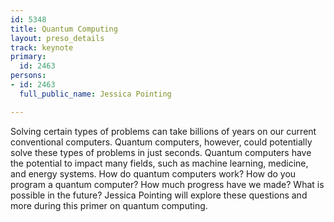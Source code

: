 ```yaml
---
id: 5348
title: Quantum Computing
layout: preso_details
track: keynote
primary:
  id: 2463
persons:
- id: 2463
  full_public_name: Jessica Pointing

---
```

Solving certain types of problems can take billions of years on our current conventional computers. Quantum computers, however, could potentially solve these types of problems in just seconds. Quantum computers have the potential to impact many fields, such as machine learning, medicine, and energy systems. How do quantum computers work? How do you program a quantum computer? How much progress have we made? What is possible in the future? Jessica Pointing will explore these questions and more during this primer on quantum computing. 